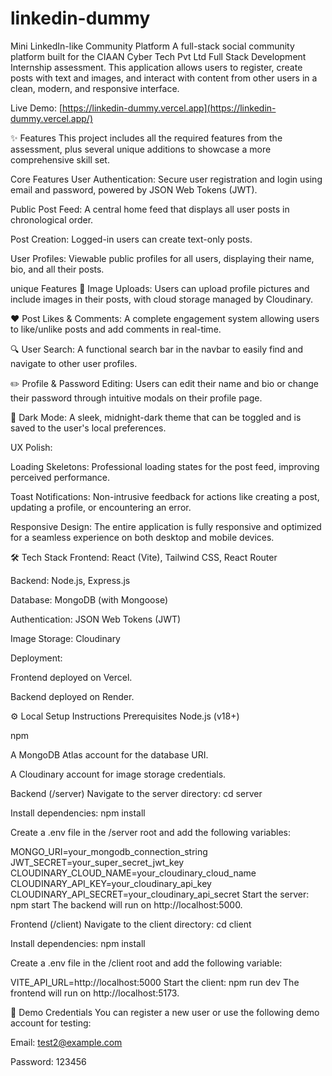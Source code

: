 # linkedin-dummy

Mini LinkedIn-like Community Platform
A full-stack social community platform built for the CIAAN Cyber Tech Pvt Ltd Full Stack Development Internship assessment. This application allows users to register, create posts with text and images, and interact with content from other users in a clean, modern, and responsive interface.

Live Demo: [https://linkedin-dummy.vercel.app](https://linkedin-dummy.vercel.app/)


✨ Features
This project includes all the required features from the assessment, plus several unique additions to showcase a more comprehensive skill set.

Core Features
User Authentication: Secure user registration and login using email and password, powered by JSON Web Tokens (JWT).

Public Post Feed: A central home feed that displays all user posts in chronological order.

Post Creation: Logged-in users can create text-only posts.

User Profiles: Viewable public profiles for all users, displaying their name, bio, and all their posts.

unique Features
📸 Image Uploads: Users can upload profile pictures and include images in their posts, with cloud storage managed by Cloudinary.

❤️ Post Likes & Comments: A complete engagement system allowing users to like/unlike posts and add comments in real-time.

🔍 User Search: A functional search bar in the navbar to easily find and navigate to other user profiles.

✏️ Profile & Password Editing: Users can edit their name and bio or change their password through intuitive modals on their profile page.

🌙 Dark Mode: A sleek, midnight-dark theme that can be toggled and is saved to the user's local preferences.

UX Polish:

Loading Skeletons: Professional loading states for the post feed, improving perceived performance.

Toast Notifications: Non-intrusive feedback for actions like creating a post, updating a profile, or encountering an error.

Responsive Design: The entire application is fully responsive and optimized for a seamless experience on both desktop and mobile devices.

🛠️ Tech Stack
Frontend: React (Vite), Tailwind CSS, React Router

Backend: Node.js, Express.js

Database: MongoDB (with Mongoose)

Authentication: JSON Web Tokens (JWT)

Image Storage: Cloudinary

Deployment:

Frontend deployed on Vercel.

Backend deployed on Render.

⚙️ Local Setup Instructions
Prerequisites
Node.js (v18+)

npm

A MongoDB Atlas account for the database URI.

A Cloudinary account for image storage credentials.

Backend (/server)
Navigate to the server directory: cd server

Install dependencies: npm install

Create a .env file in the /server root and add the following variables:

MONGO_URI=your_mongodb_connection_string
JWT_SECRET=your_super_secret_jwt_key
CLOUDINARY_CLOUD_NAME=your_cloudinary_cloud_name
CLOUDINARY_API_KEY=your_cloudinary_api_key
CLOUDINARY_API_SECRET=your_cloudinary_api_secret
Start the server: npm start
The backend will run on http://localhost:5000.

Frontend (/client)
Navigate to the client directory: cd client

Install dependencies: npm install

Create a .env file in the /client root and add the following variable:

VITE_API_URL=http://localhost:5000
Start the client: npm run dev
The frontend will run on http://localhost:5173.

🔑 Demo Credentials
You can register a new user or use the following demo account for testing:

Email: test2@example.com

Password: 123456
